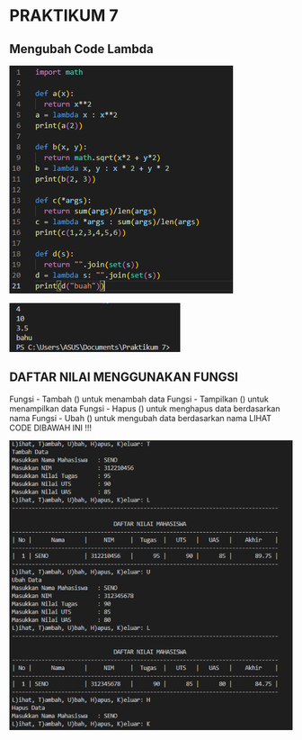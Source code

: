 # PRAKTIKUM 7

## Mengubah Code Lambda

![foto1](foto/foto1.png)

![foto2](foto/foto2.png)

## DAFTAR NILAI MENGGUNAKAN FUNGSI

Fungsi - Tambah () untuk menambah data
Fungsi - Tampilkan () untuk menampilkan data
Fungsi - Hapus () untuk menghapus data berdasarkan nama
Fungsi - Ubah () untuk mengubah data berdasarkan nama
LIHAT CODE DIBAWAH INI !!!

![foto3](foto/foto3.png)
